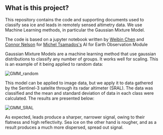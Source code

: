 ## What is this project?

This repository contains the code and supporting documents used to classify sea ice and leads in remotely sensed altimetry data. We use Machine Learning methods, in particular the Gaussian Mixture Model.

The code is based on a jupyter notebook written by [Weibin Chen](https://www.ucl.ac.uk/earth-sciences/people/research-students/weibin-chen) and [Connor Nelson](https://www.ucl.ac.uk/earth-sciences/people/research-students/connor-nelson) for [Michel Tsamados's](https://www.ucl.ac.uk/earth-sciences/people/academic/dr-michel-tsamados) AI for Earth Observation Module

Gaussian Mixture Models are a machine learning method that use gaussian distributions to classify any number of groups. It works well for scaling. This is an example of it being applied to random data:

![GMM_random](https://github.com/user-attachments/assets/a32303d7-1152-426a-b36f-88a149b67c22)

This model can be applied to image data, but we apply it to data gathered by the Sentinel-3 satelite through its radar altimeter (SRAL). The data was classified and the mean and standard deviation of data in each class were calculated. The results are presented below:

![GMM_SRAL](https://github.com/user-attachments/assets/ee530f8d-4f73-4226-b3e1-766b26709c3f)

As expected, leads produce a sharper, narrower signal, owing to their flatness and high reflectivity. Sea ice on the other hand is rougher, and as a result produces a much more dispersed, spread out signal.
